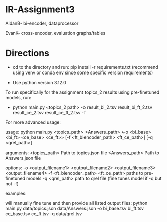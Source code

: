# IR-Assignment3

AidanB-
bi-encoder,
dataprocessor

EvanK-
cross-encoder,
evaluation graphs/tables

# Directions

- cd to the directory and run: pip install -r requirements.txt (recommend using venv or conda env since some specific version requirements)
* Use python version 3.12.0


To run specifically for the assignment topics_2 results using pre-finetuned models, run:

- python main.py <topics_2 path> <Answers path> -o result_bi_2.tsv result_bi_ft_2.tsv result_ce_2.tsv result_ce_ft_2.tsv -f <finetuned bi-encoder path> <finetuned cross-encoder path>

For more advanced usage:

usage: python main.py <topics_path> <Answers_path> <-o <bi_base> <bi_ft> <ce_base> <ce_ft>> [-f <ft_biencoder_path> <ft_ce_path>] [-q <qrel_path>]

arguments:
  <topics_path>           Path to topics.json file
  <Answers_path>          Path to Answers.json file

options: 
  -o <output_filename1> <output_filename2> <output_filename3> <output_filename4>
  -f <ft_biencoder_path> <ft_ce_path>           paths to pre-finetuned models
  -q <qrel_path>            path to qrel file (fine tunes model if -q but not -f)

examples:
  
  will manually fine tune and then provide all listed output files:
  python main.py data/topics.json data/Answers.json -o bi_base.tsv bi_ft.tsv ce_base.tsv ce_ft.tsv -q data/qrel.tsv
